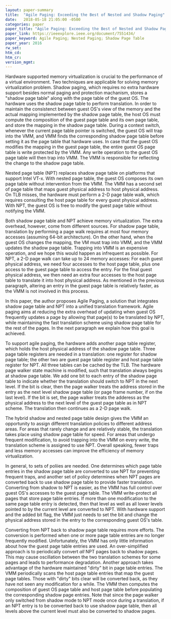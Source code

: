 ```yaml
---
layout: paper-summary
title:  "Agile Paging: Exceeding the Best of Nested and Shadow Paging"
date:   2018-05-18 21:05:00 -0500
categories: paper
paper_title: "Agile Paging: Exceeding the Best of Nested and Shadow Paging"
paper_link: https://ieeexplore.ieee.org/document/7551434/
paper_keyword: Agile Paging; Nested Paging; Shadow Page Table
paper_year: 2016
rw_set: 
htm_cd: 
htm_cr: 
version_mgmt: 
---
```


Hardware supported memory virtualization is crucial to the performance of a virtual environment. Two techniques
are applicable for solving memory virtualization problem. Shadow paging, which requires no extra hardware support
besides normal paging and protection machanism, stores a "shadow page table" along with the page table of the guest
OS. The hardware uses the shadow page table to perform translation. In order to maintain the consistenct between guest OS's 
view of the memory and the actual mapping implemented by the shadow page table, the host OS must compute the composition of 
the guest page table and its own page table, and store the mapping in the shadow page table. During a context switch, whenever
the current page table pointer is switched, the guest OS will trap into the VMM, and VMM finds the corresponding shadow
page table before setting it as the page table that hardware uses. In case that the guest OS modifies the mapping in the guest 
page table, the entire guest OS page table is write protected by the VMM. Any write operation to the guest OS page table will 
then trap into VMM. The VMM is responsible for reflecting the change to the shadow page table. 

Nested page table (NPT) replaces shadow page table on platforms that support Intel VT-x. With nested page table, the guest OS
composes its own page table without intervention from the VMM. The VMM has a second set of page table that maps guest physical
address to host physical address. On TLB misses, the hardware must perform a 2-D page table walk, which requires consulting the 
host page table for every guest physical address. With NPT, the guest OS is free to modify the guest page table without 
notifying the VMM.

Both shadow page table and NPT achieve memory virtualization. The extra overhead, however, come from different sources. For 
shadow page table, translation by performing a page walk requires at most four memory accesses (assuming 64-bit architecture).
On the other hand, when the guest OS changes the mapping, the VM must trap into VMM, and the VMM updates the shadow page table.
Trapping into VMM is an expensive operation, and we hope this would happen as infrequent as possible. For NPT, a 2-D page walk
can take up to 24 memory accesses: For each guest physical address, we need four accesses to the host page table, plus one access
to the guest page table to access the entry. For the final guest physical address, we then need an extra four accesses to the 
host page table to translate it into host physical address. As mentioned in the previous paragraph, altering an entry in the 
guest page table is relatively faster, as the VMM is not involved in this process.

In this paper, the author proposes Agile Paging, a solution that integrates shadow page table and NPT into a unified 
translation framework. Agile paging aims at reducing the extra overhead of updating when guest OS frequently updates 
a page by allowing that page(s) to be translated by NPT, while maintaining the fast translation scheme using shadow page 
table for the rest of the pages. In the next paragraph we explain how this goal is achieved.

To support agile paging, the hardware adds another page table register, which holds the host physical address of the 
shadow page table. Three page table registers are needed in a translation: one register for shadow page table; the other 
two are guest page table register and host page table register for NPT. All three tables can be cached by the TLB. 
The hardware page walker state machine is modified, such that translation always begins at shadow page table. We add one 
bit to each entry of the shadow page table to indicate whether the translation should switch to NPT in the next level. 
If the bit is clear, then the page walker treats the address stored in the entry as the next level shadow page table 
(or page frame number, if on the last level). If the bit is set, the page walker treats the adderess as the physical address
to the next level of the guest page table as in NPT scheme. The translation then continues as a 2-D page walk.

The hybrid shadow and nested page table design gives the VMM an opportunity to assign different translation policies to
different address areas. For areas that rarely change and are relatively stable, the translation takes place using
shadow page table for speed. For areas that undergo frequent modification, to avoid trapping into the VMM on every
write, the translation scheme is assigned to use NPT. Overall speaking, fewer traps and less memory accesses can improve the 
efficiency of memory virtualization.

In general, to sets of poliies are needed. One determines which page table entries in the shadow page table are converted 
to use NPT for preventing frequent traps, and another set of policy determines when NPT pages are converted back to use 
shadow page table to provide faster translation. Converting from shadow to NPT is easier, as the VMM has full control over 
guest OS's accesses to the guest page table. The VMM write-protect all pages that store page table entries. If more than 
one modification to the same page table entry is detected, then that level as well as all lower levels pointed to by 
the current level are converted to NPT. With hardware support and the added bit flag, the VMM just needs to set the bit and 
change the physical address stored in the entry to the corresponding guest OS's table. 

Converting from NPT back to shadow page table requires more efforts. The conversion is performed when one or more 
page table entries are no longer frequently modified. Unfortunately, the VMM has only little information about how the
guest page table entries are used. An over-simplified approach is to periodically convert *all* NPT pages back to shadow
pages. This may cause oscillation between the two translation schemes for some pages and leads to performance degradation. 
Another approach takes advantage of the hardware maintained "dirty" bit in page table entries. The VMM periodically scans 
the host page table entries that map the guest page tables. Those with "dirty" bits clear will be converted back, as they 
have not seen any modification for a while. The VMM then computes the composition of guest OS page table and host page table
before populating the corresponding shadow page entries. Note that since the page walker only switched from shadow mode to
NPT mode once during a translation, if an NPT entry is to be converted back to use shadow page table, then all levels
above the current level must also be converted to shadow pages.

